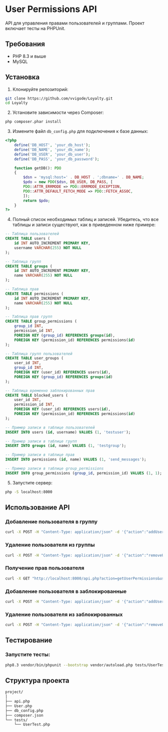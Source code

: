 # User Permissions API

API для управления правами пользователей и группами. Проект включает тесты на PHPUnit.

## Требования

- PHP 8.3 и выше
- MySQL

## Установка

1. Клонируйте репозиторий:

```sh
git clone https://github.com/vvigode/Loyalty.git
cd Loyalty
```

2. Установите зависимости через Composer:

```sh
php composer.phar install
```

3. Измените файл `db_config.php` для подключения к базе данных:

```php
<?php
    define('DB_HOST', 'your_db_host');
    define('DB_NAME', 'your_db_name');
    define('DB_USER', 'your_db_user');
    define('DB_PASS', 'your_db_password');

    function getDB(): PDO
    {
        $dsn = 'mysql:host=' . DB_HOST . ';dbname=' . DB_NAME;
        $pdo = new PDO($dsn, DB_USER, DB_PASS, [
        PDO::ATTR_ERRMODE => PDO::ERRMODE_EXCEPTION,
        PDO::ATTR_DEFAULT_FETCH_MODE => PDO::FETCH_ASSOC,
        ]);
        return $pdo;
    }
?>
```

4. Полный список необходимых таблиц и записей.
Убедитесь, что все таблицы и записи существуют, как в приведенном ниже примере:

```sql
-- Таблица пользователей
CREATE TABLE users (
    id INT AUTO_INCREMENT PRIMARY KEY,
    username VARCHAR(255) NOT NULL
);

-- Таблица групп
CREATE TABLE groups (
    id INT AUTO_INCREMENT PRIMARY KEY,
    name VARCHAR(255) NOT NULL
);

-- Таблица прав
CREATE TABLE permissions (
    id INT AUTO_INCREMENT PRIMARY KEY,
    name VARCHAR(255) NOT NULL
);

-- Таблица прав групп
CREATE TABLE group_permissions (
    group_id INT,
    permission_id INT,
    FOREIGN KEY (group_id) REFERENCES groups(id),
    FOREIGN KEY (permission_id) REFERENCES permissions(id)
);

-- Таблица групп пользователей
CREATE TABLE user_groups (
    user_id INT,
    group_id INT,
    FOREIGN KEY (user_id) REFERENCES users(id),
    FOREIGN KEY (group_id) REFERENCES groups(id)
);

-- Таблица временно заблокированных прав
CREATE TABLE blocked_users (
    user_id INT,
    permission_id INT,
    FOREIGN KEY (user_id) REFERENCES users(id),
    FOREIGN KEY (permission_id) REFERENCES permissions(id)
);

-- Пример записи в таблице пользователей
INSERT INTO users (id, username) VALUES (1, 'testuser');

-- Пример записи в таблице групп
INSERT INTO groups (id, name) VALUES (1, 'testgroup');

-- Пример записи в таблице прав
INSERT INTO permissions (id, name) VALUES (1, 'send_messages');

-- Пример записи в таблице group_permissions
INSERT INTO group_permissions (group_id, permission_id) VALUES (1, 1);
```

5. Запустите сервер:

```sh
php -S localhost:8000
```

## Использование API

### Добавление пользователя в группу

```sh
curl -X POST -H "Content-Type: application/json" -d '{"action":"addUserToGroup", "userId":1, "groupId":1}' http://localhost:8000/api.php
```

### Удаление пользователя из группы

```sh
curl -X POST -H "Content-Type: application/json" -d '{"action":"removeUserFromGroup", "userId":1, "groupId":1}' http://localhost:8000/api.php
```

### Получение прав пользователя

```sh
curl -X GET "http://localhost:8000/api.php?action=getUserPermissions&userId=1"
```

### Добавление пользователя в заблокированные

```sh
curl -X POST -H "Content-Type: application/json" -d '{"action":"addUserToBlocked", "userId":1, "permissionId":1}' http://localhost:8000/api.php
```

### Удаление пользователя из заблокированных

```sh
curl -X POST -H "Content-Type: application/json" -d '{"action":"removeUserFromBlocked", "userId":1, "permissionId":1}' http://localhost:8000/api.php
```

## Тестирование

### Запустите тесты:

```sh
php8.3 vendor/bin/phpunit --bootstrap vendor/autoload.php tests/UserTest.php
```

## Структура проекта

```txt
project/
│
├── api.php
├── User.php
├── db_config.php
├── composer.json
└── tests/
    └── UserTest.php
```